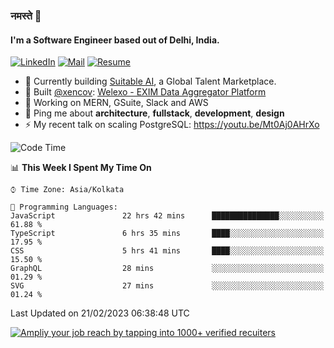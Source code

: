 ### नमस्ते 🙏

#### I'm a Software Engineer based out of Delhi, India.

[![LinkedIn](https://img.shields.io/badge/linkedin-%230077B5.svg)](https://linkedin.com/in/sambhav2612)
[![Mail](https://img.shields.io/badge/gmail-D14836)](mailto:sambhavjain2612@gmail.com)
[![Resume](https://img.shields.io/badge/resume-%23#FFFF00.svg)](https://mega.nz/file/IjA3yaoB#BFfQg1-aKva0piAd_wWs8Hf5dlnYRQ2ZkwtYwNMzBhA)

- 🏢 Currently building [Suitable AI](https://suitable.ai), a Global Talent Marketplace.
- 💅 Built [@xencov](https://github.com/xencov): [Welexo - EXIM Data Aggregator Platform](https://welexo.com)
- 🌱 Working on MERN, GSuite, Slack and AWS
- 💬 Ping me about **architecture**, **fullstack**, **development**, **design**
- ⚡️ My recent talk on scaling PostgreSQL: https://youtu.be/Mt0Aj0AHrXo

<!--START_SECTION:waka-->
![Code Time](http://img.shields.io/badge/Code%20Time-3%2C159%20hrs%2035%20mins-blue)

📊 **This Week I Spent My Time On** 

```text
⌚︎ Time Zone: Asia/Kolkata

💬 Programming Languages: 
JavaScript               22 hrs 42 mins      ███████████████░░░░░░░░░░   61.88 % 
TypeScript               6 hrs 35 mins       ████░░░░░░░░░░░░░░░░░░░░░   17.95 % 
CSS                      5 hrs 41 mins       ████░░░░░░░░░░░░░░░░░░░░░   15.50 % 
GraphQL                  28 mins             ░░░░░░░░░░░░░░░░░░░░░░░░░   01.29 % 
SVG                      27 mins             ░░░░░░░░░░░░░░░░░░░░░░░░░   01.24 % 

```


 Last Updated on 21/02/2023 06:38:48 UTC
<!--END_SECTION:waka-->

[![Ampliy your job reach by tapping into 1000+ verified recuiters](https://user-images.githubusercontent.com/19583619/212717528-45b497fd-e886-4452-90fe-93829667bd63.png)](https://app.suitable.ai/login)

